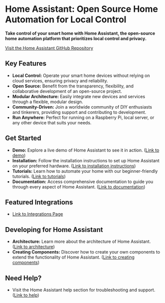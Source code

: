 # Home Assistant: Open Source Home Automation for Local Control

**Take control of your smart home with Home Assistant, the open-source home automation platform that prioritizes local control and privacy.**

[Visit the Home Assistant GitHub Repository](https://github.com/home-assistant/core)

## Key Features

*   **Local Control:** Operate your smart home devices without relying on cloud services, ensuring privacy and reliability.
*   **Open Source:** Benefit from the transparency, flexibility, and collaborative development of an open-source project.
*   **Modular Architecture:** Easily integrate new devices and services through a flexible, modular design.
*   **Community-Driven:** Join a worldwide community of DIY enthusiasts and tinkerers, providing support and contributing to development.
*   **Run Anywhere:** Perfect for running on a Raspberry Pi, local server, or any other device that suits your needs.

## Get Started

*   **Demo:** Explore a live demo of Home Assistant to see it in action. ([Link to demo](https://demo.home-assistant.io))
*   **Installation:** Follow the installation instructions to set up Home Assistant on your preferred hardware. ([Link to installation instructions](https://home-assistant.io/getting-started/))
*   **Tutorials:** Learn how to automate your home with our beginner-friendly tutorials. ([Link to tutorials](https://home-assistant.io/getting-started/automation/))
*   **Documentation:** Access comprehensive documentation to guide you through every aspect of Home Assistant. ([Link to documentation](https://home-assistant.io/docs/))

## Featured Integrations

*   [Link to Integrations Page](https://home-assistant.io/integrations/)

## Developing for Home Assistant

*   **Architecture:** Learn more about the architecture of Home Assistant. ([Link to architecture](https://developers.home-assistant.io/docs/architecture_index/))
*   **Creating Components:** Discover how to create your own components to extend the functionality of Home Assistant. ([Link to creating components](https://developers.home-assistant.io/docs/creating_component_index/))

## Need Help?

*   Visit the Home Assistant help section for troubleshooting and support. ([Link to help](https://home-assistant.io/help/))